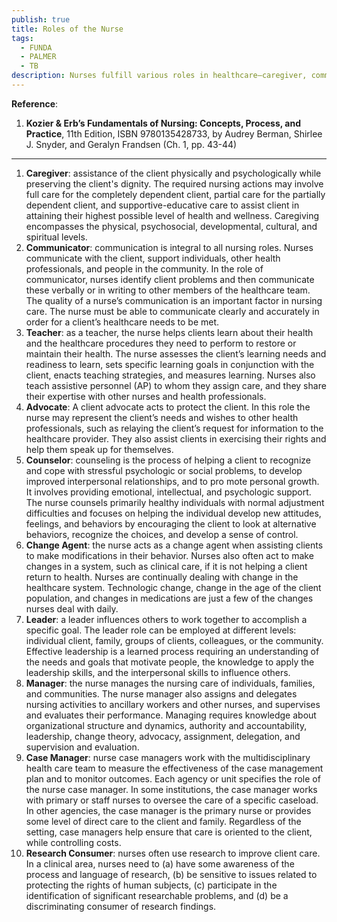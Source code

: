 ```yaml
---
publish: true
title: Roles of the Nurse
tags:
  - FUNDA
  - PALMER
  - TB
description: Nurses fulfill various roles in healthcare—caregiver, communicator, teacher, advocate, counselor, change agent, leader, manager, case manager, and research consumer.
---
```

**Reference**:
1. **Kozier & Erb’s Fundamentals of Nursing: Concepts, Process, and Practice**, 11th Edition, ISBN 9780135428733, by Audrey Berman, Shirlee J. Snyder, and Geralyn Frandsen (Ch. 1, pp. 43-44)

___

1. **Caregiver**: assistance of the client physically and psychologically while preserving the client's dignity. The required nursing actions may involve full care for the completely dependent client, partial care for the partially dependent client, and supportive-educative care to assist client in attaining their highest possible level of health and wellness. Caregiving encompasses the physical, psychosocial, developmental, cultural, and spiritual levels.
2. **Communicator**: communication is integral to all nursing roles. Nurses communicate with the client, support individuals, other health professionals, and people in the community. In the role of communicator, nurses identify client problems and then communicate these verbally or in writing to other members of the healthcare team. The quality of a nurse’s communication is an important factor in nursing care. The nurse must be able to communicate clearly and accurately in order for a client’s healthcare needs to be met.
3. **Teacher**: as a teacher, the nurse helps clients learn about their health and the healthcare procedures they need to perform to restore or maintain their health. The nurse assesses the client’s learning needs and readiness to learn, sets specific learning goals in conjunction with the client, enacts teaching strategies, and measures learning. Nurses also teach assistive personnel (AP) to whom they assign care, and they share their expertise with other nurses and health professionals.
4. **Advocate**: A client advocate acts to protect the client. In this role the nurse may represent the client’s needs and wishes to other health professionals, such as relaying the client’s request for information to the healthcare provider. They also assist clients in exercising their rights and help them speak up for themselves.
5. **Counselor**: counseling is the process of helping a client to recognize and cope with stressful psychologic or social problems, to develop improved interpersonal relationships, and to pro mote personal growth. It involves providing emotional, intellectual, and psychologic support. The nurse counsels primarily healthy individuals with normal adjustment difficulties and focuses on helping the individual develop new attitudes, feelings, and behaviors by encouraging the client to look at alternative behaviors, recognize the choices, and develop a sense of control.
6. **Change Agent**: the nurse acts as a change agent when assisting clients to make modifications in their behavior. Nurses also often act to make changes in a system, such as clinical care, if it is not helping a client return to health. Nurses are continually dealing with change in the healthcare system. Technologic change, change in the age of the client population, and changes in medications are just a few of the changes nurses deal with daily.
7. **Leader**: a leader influences others to work together to accomplish a specific goal. The leader role can be employed at different levels: individual client, family, groups of clients, colleagues, or the community. Effective leadership is a learned process requiring an understanding of the needs and goals that motivate people, the knowledge to apply the leadership skills, and the interpersonal skills to influence others.
8. **Manager**: the nurse manages the nursing care of individuals, families, and communities. The nurse manager also assigns and delegates nursing activities to ancillary workers and other nurses, and supervises and evaluates their performance. Managing requires knowledge about organizational structure and dynamics, authority and accountability, leadership, change theory, advocacy, assignment, delegation, and supervision and evaluation.
9. **Case Manager**: nurse case managers work with the multidisciplinary health care team to measure the effectiveness of the case management plan and to monitor outcomes. Each agency or unit specifies the role of the nurse case manager. In some institutions, the case manager works with primary or staff nurses to oversee the care of a specific caseload. In other agencies, the case manager is the primary nurse or provides some level of direct care to the client and family. Regardless of the setting, case managers help ensure that care is oriented to the client, while controlling costs.
10. **Research Consumer**: nurses often use research to improve client care. In a clinical area, nurses need to (a) have some awareness of the process and language of research, (b) be sensitive to issues related to protecting the rights of human subjects, (c) participate in the identification of significant researchable problems, and (d) be a discriminating consumer of research findings.
